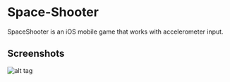 # Space-Shooter
SpaceShooter is an iOS mobile game that works with accelerometer input.

## Screenshots

![alt tag](http://i.imgur.com/7309yjs.png)
